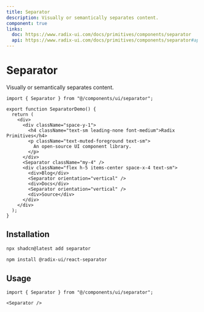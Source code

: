 ```yaml
---
title: Separator
description: Visually or semantically separates content.
component: true
links:
  doc: https://www.radix-ui.com/docs/primitives/components/separator
  api: https://www.radix-ui.com/docs/primitives/components/separator#api-reference
---
```


# Separator

Visually or semantically separates content.

```tsx
import { Separator } from "@/components/ui/separator";

export function SeparatorDemo() {
  return (
    <div>
      <div className="space-y-1">
        <h4 className="text-sm leading-none font-medium">Radix Primitives</h4>
        <p className="text-muted-foreground text-sm">
          An open-source UI component library.
        </p>
      </div>
      <Separator className="my-4" />
      <div className="flex h-5 items-center space-x-4 text-sm">
        <div>Blog</div>
        <Separator orientation="vertical" />
        <div>Docs</div>
        <Separator orientation="vertical" />
        <div>Source</div>
      </div>
    </div>
  );
}
```

## Installation

```bash
npx shadcn@latest add separator
```

```bash
npm install @radix-ui/react-separator
```

## Usage

```tsx showLineNumbers
import { Separator } from "@/components/ui/separator";
```

```tsx showLineNumbers
<Separator />
```
